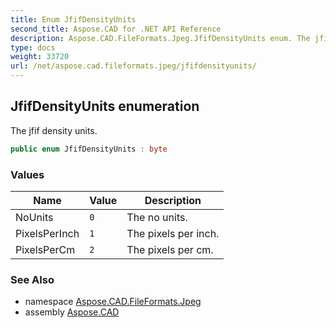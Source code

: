 ```yaml
---
title: Enum JfifDensityUnits
second_title: Aspose.CAD for .NET API Reference
description: Aspose.CAD.FileFormats.Jpeg.JfifDensityUnits enum. The jfif density units
type: docs
weight: 33720
url: /net/aspose.cad.fileformats.jpeg/jfifdensityunits/
---
```

## JfifDensityUnits enumeration

The jfif density units.

```csharp
public enum JfifDensityUnits : byte
```

### Values

| Name | Value | Description |
| --- | --- | --- |
| NoUnits | `0` | The no units. |
| PixelsPerInch | `1` | The pixels per inch. |
| PixelsPerCm | `2` | The pixels per cm. |

### See Also

* namespace [Aspose.CAD.FileFormats.Jpeg](../../aspose.cad.fileformats.jpeg/)
* assembly [Aspose.CAD](../../)


